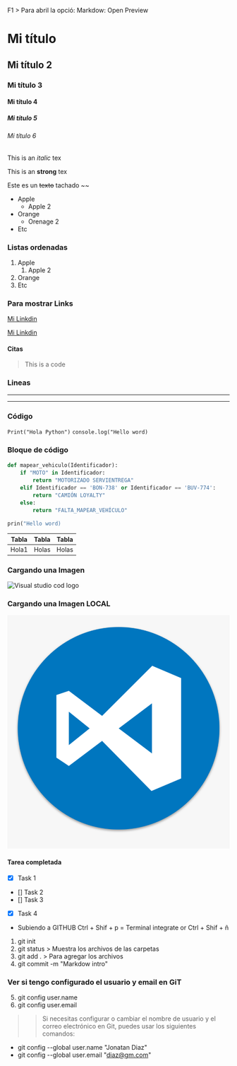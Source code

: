 F1 > Para abril la opció: Markdow: Open Preview

<!-- Headings -->
# Mi título
## Mi título 2
### Mi título 3
#### Mi título 4
##### Mi título 5
###### Mi título 6

<!--italic -->
This is an *italic* tex

<!--strong -->
This is an **strong** tex

<!--strikethrough -->
Este es un ~~texto~~ tachado ~~

<!--UL -->
* Apple
    * Apple 2
* Orange
    * Orenage 2
* Etc

<!--OL --> 

### Listas ordenadas
1. Apple
    1. Apple 2
2. Orange
3. Etc

### Para mostrar Links
[Mi Linkdin](https://www.linkedin.com/in/jonatan-obeth-diaz-chingo-26b4107a/)

[Mi Linkdin](https://www.linkedin.com/in/jonatan-obeth-diaz-chingo-26b4107a/ " Mi Linkedin")

#### Citas
> This is a code

### Lineas
---
___

### Código

`Print("Hola Python")`
`console.log("Hello word)`

### Bloque de código

```python
def mapear_vehiculo(Identificador):
    if "MOTO" in Identificador:
        return "MOTORIZADO SERVIENTREGA"
    elif Identificador == 'BON-738' or Identificador == 'BUV-774':
        return "CAMIÓN LOYALTY"
    else:
        return "FALTA_MAPEAR_VEHÍCULO"

```
```python
prin("Hello word)

```


|Tabla  | Tabla | Tabla|
|-------|-------|------|
|Hola1  |Holas  |Holas |

### Cargando una Imagen

![Visual studio cod logo](https://th.bing.com/th/id/OIP.HarmQXynPVc2CT98DApcjAAAAA?w=300&h=162&rs=1&pid=ImgDetMain)


### Cargando una Imagen LOCAL
![Visual studio cod logo](LogoVSC.png " Logo de Visual Studio Code")


<!-- GITHUB MARKDOW-->
#### Tarea completada
* [x] Task 1
* [] Task 2
* [] Task 3
* [x] Task 4



* Subiendo a GITHUB
Ctrl + Shif + p = Terminal integrate or Ctrl + Shif + ñ

1. git init
2. git status   > Muestra los archivos de las carpetas
3. git add .    > Para agregar los archivos
4. git commit -m "Markdow intro"

### Ver si tengo configurado el usuario y email en GiT
5. git config user.name
6. git config user.email

>> Si necesitas configurar o cambiar el nombre de usuario y el correo electrónico en Git, puedes usar los siguientes comandos:

* git config --global user.name "Jonatan Diaz"
* git config --global user.email "diaz@gm.com"




